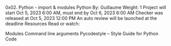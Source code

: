 0x02. Python - import & modules
Python
 By: Guillaume
 Weight: 1
 Project will start Oct 5, 2023 6:00 AM, must end by Oct 6, 2023 6:00 AM
 Checker was released at Oct 5, 2023 12:00 PM
 An auto review will be launched at the deadline
Resources
Read or watch:

Modules
Command line arguments
Pycodestyle – Style Guide for Python Code
